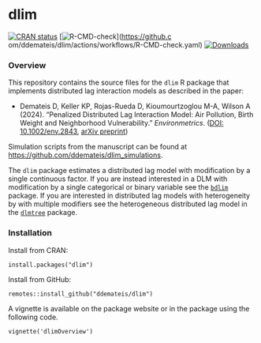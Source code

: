 # dlim


<!-- badges: start -->
[![CRAN status](https://www.r-pkg.org/badges/version/dlim)](https://CRAN.R-project.org/package=dlim)
[![R-CMD-check](https://github.com/ddemateis/dlim/actions/workflows/R-CMD-check.yaml/badge.svg)](https://github.c
om/ddemateis/dlim/actions/workflows/R-CMD-check.yaml)
[![Downloads](https://cranlogs.r-pkg.org/badges/dlim)](https://cran.rstudio.com/package=dlim)
<!-- badges: end -->
  
  
### Overview


This repository contains the source files for the ```dlim``` R package that implements distributed lag interaction models as described in the paper:

* Demateis D, Keller KP, Rojas-Rueda D, Kioumourtzoglou M-A, Wilson A (2024). “Penalized Distributed Lag Interaction Model: Air Pollution, Birth Weight and Neighborhood Vulnerability.” _Environmetrics_. ([DOI: 10.1002/env.2843](https://doi.org/10.1002/env.2843),
[arXiv preprint](https://arxiv.org/abs/2401.02939))

Simulation scripts from the manuscript can be found at https://github.com/ddemateis/dlim_simulations.
 
The ```dlim``` package estimates a distributed lag model with modification by a single continuous factor. If you are instead interested in a DLM with modification by a single categorical or binary variable see the [```bdlim```](https://anderwilson.github.io/bdlim/) package. If you are interested in distributed lag models with heterogeneity by with multiple modifiers see the heterogeneous distributed lag model in the [```dlmtree```](https://danielmork.github.io/dlmtree/) package.


### Installation


Install from CRAN:
```
install.packages("dlim")
```

Install from GitHub:
```
remotes::install_github("ddemateis/dlim")
```

A vignette is available on the package website or in the package using the following code.
```
vignette('dlimOverview')
```



